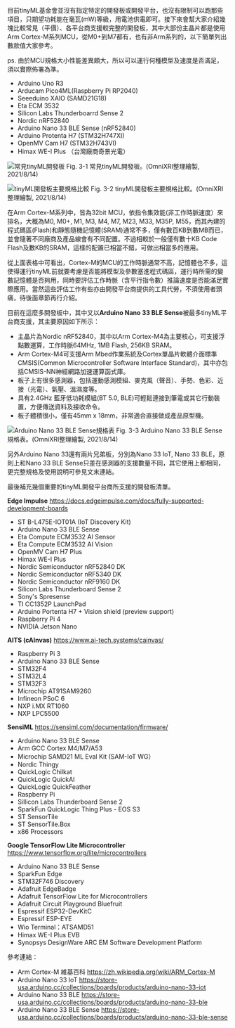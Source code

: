 目前tinyML基金會並沒有指定特定的開發板或開發平台，也沒有限制可以跑那些項目，只期望功耗能在毫瓦(mW)等級，用電池供電即可。接下來會幫大家介紹幾塊比較常見（平價）、各平台商支援較完整的開發板，其中大部份主晶片都是使用Arm Cortex-M系列MCU，從M0+到M7都有，也有非Arm系列的，以下簡單列出數款值大家參考。

ps. 由於MCU規格大小性能差異頗大，所以可以運行何種模型及速度是否滿足，須以實際佈署為準。

* Arduino Uno R3
* Arducam Pico4ML(Raspberry Pi RP2040)
* Seeeduino XAIO (SAMD21G18)
* Eta ECM 3532
* Silicon Labs Thunderboarrd Sense 2
* Nordic nRF52840
* Arduino Nano 33 BLE Sense (nRF52840)
* Arduino Protenta H7 (STM32H747XI)
* OpenMV Cam H7 (STM32H743VI)
* Himax WE-I Plus （台灣廠商奇景光電）

![常見tinyML開發板](https://1.bp.blogspot.com/-lo9RGRcEGW8/YULrONzVvOI/AAAAAAAAEuA/WMx2JuDkfBQ6Fj3TSggyqeLBmUDiFjR0ACPcBGAYYCw/s1658/iThome_Day_03_Fig_01.jpg)
Fig. 3-1 常見tinyML開發板。(OmniXRI整理繪製, 2021/8/14)

![tinyML開發板主要規格比較](https://1.bp.blogspot.com/-KARrP57bcg8/YULuC33kUxI/AAAAAAAAEuM/L5izu-WWXJcbTg7khZ01JMVXxAn6EQLgwCLcBGAsYHQ/s1658/iThome_Day_03_Fig_02.jpg)
Fig. 3-2 tinyML開發板主要規格比較。(OmniXRI整理繪製, 2021/8/14)

在Arm Cortex-M系列中，皆為32bit MCU，依指令集效能(非工作時脈速度）來排名，大概為M0, M0+, M1, M3, M4, M7, M23, M33, M35P, M55，而其內建的程式碼區(Flash)和靜態隨機記憶體(SRAM)通常不多，僅有數百KB到數MB而已，並會隨著不同廠商及產品線會有不同配置。不過相較於一般僅有數十KB Code Flash及數KB的SRAM，這樣的配置已相當不錯，可做出相當多的應用。

從上面表格中可看出，Cortex-M的MCU的工作時脈通常不高，記憶體也不多，這使得運行tinyML前就要考慮是否能將模型及參數塞進程式碼區，運行時所需的變數記憶體是否夠用，同時要評估工作時脈（含平行指令數）推論速度是否能滿足實際應用。當然這些評估工作有些亦由開發平台商提供的工具代勞，不須使用者頭痛，待後面章節再行介紹。

目前在這麼多開發板中，其中又以**Arduino Nano 33 BLE Sense**被最多tinyML平台商支援，其主要原因如下所示：
* 主晶片為Nordic nRF52840，其中以Arm Cortex-M4為主要核心，可支援浮點數運算，工作時脈64MHz, 1MB Flash, 256KB SRAM。
* Arm Cortex-M4可支援Arm Mbed作業系統及Cortex單晶片軟體介面標準CMSIS(Common Microcontroller Software Interface Standard)，其中亦包括CMSIS-NN神經網路加速運算函式庫。
* 板子上有很多感測器，包括運動感測模組、麥克風（聲音）、手勢、色彩、近接（光電）、氣壓、溫濕度等。
* 具有2.4GHz 藍牙低功耗模組(BT 5.0, BLE)可輕鬆連接到筆電或其它行動裝置，方便傳送資料及接收命令。
* 板子體積很小，僅有45mm x 18mm，非常適合直接做成產品原型機。

![Arduino Nano 33 BLE Sense規格表](https://1.bp.blogspot.com/-9pCPASiVMjQ/YUL0TGhUaSI/AAAAAAAAEuU/Rskgd8n11MUwEkO5hAHekDPPKFQkzuC2gCLcBGAsYHQ/s1658/iThome_Day_03_Fig_03.jpg)
Fig. 3-3 Arduino Nano 33 BLE Sense規格表。(OmniXRI整理繪製, 2021/8/14)

另外Arduino Nano 33還有兩片兄弟板，分別為Nano 33 IoT, Nano 33 BLE，原則上和Nano 33 BLE Sense只差在感測器的支援數量不同，其它使用上都相同，更完整規格及使用說明可參見文末連結。

最後補充幾個重要的tinyML開發平台商所支援的開發板清單。

**Edge Impulse** https://docs.edgeimpulse.com/docs/fully-supported-development-boards

* ST B-L475E-IOT01A (IoT Discovery Kit)
* Arduino Nano 33 BLE Sense
* Eta Compute ECM3532 AI Sensor
* Eta Compute ECM3532 AI Vision
* OpenMV Cam H7 Plus
* Himax WE-I Plus
* Nordic Semiconductor nRF52840 DK
* Nordic Semiconductor nRF5340 DK
* Nordic Semiconductor nRF9160 DK
* Silicon Labs Thunderboard Sense 2
* Sony's Spresense
* TI CC1352P LaunchPad
* Arduino Portenta H7 + Vision shield (preview support)
* Raspberry Pi 4
* NVIDIA Jetson Nano

**AITS (cAInvas)** https://www.ai-tech.systems/cainvas/

* Raspberry Pi 3
* Arduino Nano 33 BLE Sense
* STM32F4
* STM32L4
* STM32F3
* Microchip AT91SAM9260
* Infineon PSoC 6
* NXP i.MX RT1060
* NXP LPC5500

**SensiML** https://sensiml.com/documentation/firmware/

* Arduino Nano 33 BLE Sense
* Arm GCC Cortex M4/M7/A53
* Microchip SAMD21 ML Eval Kit (SAM-IoT WG）
* Nordic Thingy
* QuickLogic Chilkat
* QuickLogic QuickAI
* QuickLogic QuickFeather
* Raspberry Pi
* Sillicon Labs Thunderboard Sense 2
* SparkFun QuickLogic Thing Plus - EOS S3
* ST SensorTile
* ST SensorTile.Box
* x86 Processors

**Google TensorFlow Lite Microcontroller** https://www.tensorflow.org/lite/microcontrollers

* Arduino Nano 33 BLE Sense
* SparkFun Edge
* STM32F746 Discovery
* Adafruit EdgeBadge
* Adafruit TensorFlow Lite for Microcontrollers
* Adafruit Circuit Playground Bluefruit
* Espressif ESP32-DevKitC
* Espressif ESP-EYE
* Wio Terminal：ATSAMD51
* Himax WE-I Plus EVB
* Synopsys DesignWare ARC EM Software Development Platform

參考連結：

* Arm Cortex-M 維基百科 https://zh.wikipedia.org/wiki/ARM_Cortex-M
* Arduino Nano 33 IoT https://store-usa.arduino.cc/collections/boards/products/arduino-nano-33-iot
* Arduino Nano 33 BLE https://store-usa.arduino.cc/collections/boards/products/arduino-nano-33-ble
* Arduino Nano 33 BLE Sense https://store-usa.arduino.cc/collections/boards/products/arduino-nano-33-ble-sense
